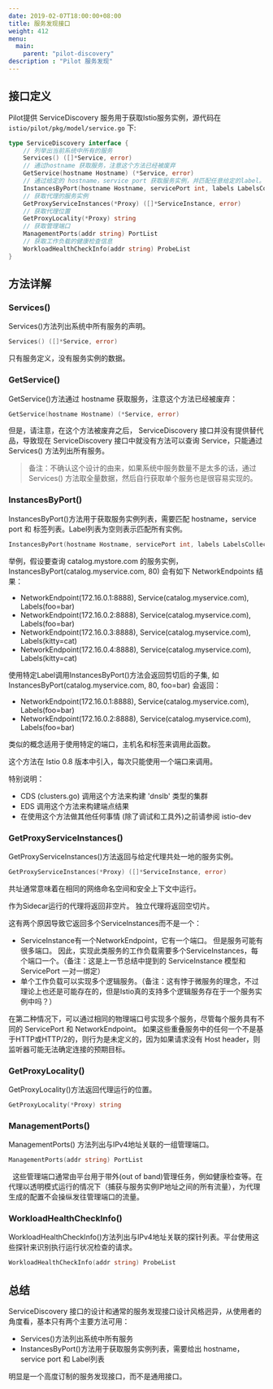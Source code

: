 ```yaml
---
date: 2019-02-07T18:00:00+08:00
title: 服务发现接口
weight: 412
menu:
  main:
    parent: "pilot-discovery"
description : "Pilot 服务发现"
---
```


## 接口定义

Pilot提供 ServiceDiscovery 服务用于获取Istio服务实例，源代码在 `istio/pilot/pkg/model/service.go` 下:

```go
type ServiceDiscovery interface {
    // 列举出当前系统中所有的服务
	Services() ([]*Service, error)
    // 通过hostname 获取服务，注意这个方法已经被废弃
	GetService(hostname Hostname) (*Service, error)
    // 通过给定的 hostname，service port 获取服务实例，并匹配任意给定的label。如果label为空则匹配所有实例。
	InstancesByPort(hostname Hostname, servicePort int, labels LabelsCollection) ([]*ServiceInstance, error)
    // 获取代理的服务实例
	GetProxyServiceInstances(*Proxy) ([]*ServiceInstance, error)
    // 获取代理位置
	GetProxyLocality(*Proxy) string
    // 获取管理端口
	ManagementPorts(addr string) PortList
    // 获取工作负载的健康检查信息
	WorkloadHealthCheckInfo(addr string) ProbeList
}
```

## 方法详解

### Services()

Services()方法列出系统中所有服务的声明。

```go
Services() ([]*Service, error)
```

只有服务定义，没有服务实例的数据。

### GetService()

GetService()方法通过 hostname 获取服务，注意这个方法已经被废弃：

```go
GetService(hostname Hostname) (*Service, error)
```

但是，请注意，在这个方法被废弃之后， ServiceDiscovery 接口并没有提供替代品，导致现在 ServiceDiscovery 接口中就没有方法可以查询 Service，只能通过 Services() 方法列出所有服务。

> 备注：不确认这个设计的由来，如果系统中服务数量不是太多的话，通过 Services() 方法取全量数据，然后自行获取单个服务也是很容易实现的。

### InstancesByPort()

InstancesByPort()方法用于获取服务实例列表，需要匹配 hostname，service port 和 标签列表。Label列表为空则表示匹配所有实例。

```go
InstancesByPort(hostname Hostname, servicePort int, labels LabelsCollection) ([]*ServiceInstance, error)
```

举例，假设要查询 catalog.mystore.com 的服务实例， InstancesByPort(catalog.myservice.com, 80) 会有如下 NetworkEndpoints 结果：

- NetworkEndpoint(172.16.0.1:8888), Service(catalog.myservice.com), Labels(foo=bar)
- NetworkEndpoint(172.16.0.2:8888), Service(catalog.myservice.com), Labels(foo=bar)
- NetworkEndpoint(172.16.0.3:8888), Service(catalog.myservice.com), Labels(kitty=cat)
- NetworkEndpoint(172.16.0.4:8888),  Service(catalog.myservice.com), Labels(kitty=cat)

使用特定Label调用InstancesByPort()方法会返回剪切后的子集, 如 InstancesByPort(catalog.myservice.com, 80, foo=bar) 会返回：

- NetworkEndpoint(172.16.0.1:8888), Service(catalog.myservice.com), Labels(foo=bar)
- NetworkEndpoint(172.16.0.2:8888), Service(catalog.myservice.com), Labels(foo=bar)

类似的概念适用于使用特定的端口，主机名和标签来调用此函数。

这个方法在 Istio 0.8 版本中引入，每次只能使用一个端口来调用。

特别说明：

- CDS (clusters.go) 调用这个方法来构建 'dnslb' 类型的集群
- EDS 调用这个方法来构建端点结果
- 在使用这个方法做其他任何事情 (除了调试和工具外)之前请参阅 istio-dev

### GetProxyServiceInstances()

GetProxyServiceInstances()方法返回与给定代理共处一地的服务实例。

```go
GetProxyServiceInstances(*Proxy) ([]*ServiceInstance, error)
```
共址通常意味着在相同的网络命名空间和安全上下文中运行。

作为Sidecar运行的代理将返回非空片。 独立代理将返回空切片。

这有两个原因导致它返回多个ServiceInstances而不是一个：

   -  ServiceInstance有一个NetworkEndpoint，它有一个端口。 但是服务可能有很多端口。 因此，实现此类服务的工作负载需要多个ServiceInstances，每个端口一个。（备注：这是上一节总结中提到的 ServiceInstance 模型和 ServicePort 一对一绑定）
   -  单个工作负载可以实现多个逻辑服务。（备注：这有悖于微服务的理念，不过理论上也还是可能存在的，但是Istio真的支持多个逻辑服务存在于一个服务实例中吗？）

在第二种情况下，可以通过相同的物理端口号实现多个服务，尽管每个服务具有不同的 ServicePort 和 NetworkEndpoint。 如果这些重叠服务中的任何一个不是基于HTTP或HTTP/2的，则行为是未定义的，因为如果请求没有 Host header，则监听器可能无法确定连接的预期目标。

### GetProxyLocality()

GetProxyLocality()方法返回代理运行的位置。

```go
GetProxyLocality(*Proxy) string
```

### ManagementPorts()

ManagementPorts() 方法列出与IPv4地址关联的一组管理端口。

```go
ManagementPorts(addr string) PortList
```

  这些管理端口通常由平台用于带外(out of band)管理任务，例如健康检查等。在代理以透明模式运行的情况下（捕获与服务实例IP地址之间的所有流量），为代理生成的配置不会操纵发往管理端口的流量。

### WorkloadHealthCheckInfo()

WorkloadHealthCheckInfo()方法列出与IPv4地址关联的探针列表。平台使用这些探针来识别执行运行状况检查的请求。

```go
WorkloadHealthCheckInfo(addr string) ProbeList
```



## 总结

ServiceDiscovery 接口的设计和通常的服务发现接口设计风格迥异，从使用者的角度看，基本只有两个主要方法可用：

- Services()方法列出系统中所有服务
- InstancesByPort()方法用于获取服务实例列表，需要给出 hostname，service port 和 Label列表

明显是一个高度订制的服务发现接口，而不是通用接口。